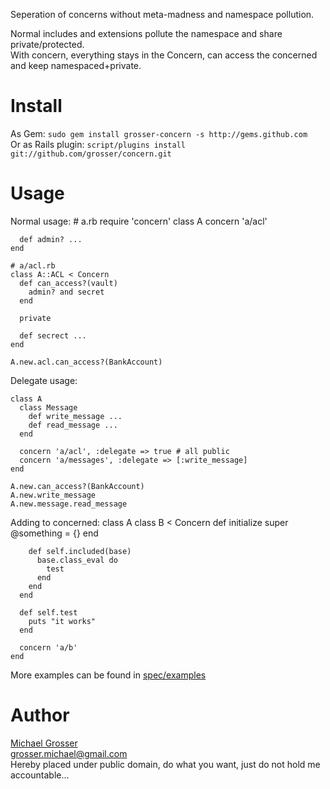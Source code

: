 Seperation of concerns without meta-madness and namespace pollution.  

Normal includes and extensions pollute the namespace and share private/protected.  
With concern, everything stays in the Concern, can access the concerned and keep namespaced+private.

Install
=======
As Gem: ` sudo gem install grosser-concern -s http://gems.github.com `  
Or as Rails plugin: ` script/plugins install git://github.com/grosser/concern.git `

Usage
=====
Normal usage:
    # a.rb
    require 'concern'
    class A
      concern 'a/acl'

      def admin? ...
    end

    # a/acl.rb
    class A::ACL < Concern
      def can_access?(vault)
        admin? and secret
      end

      private

      def secrect ...
    end

    A.new.acl.can_access?(BankAccount)

Delegate usage:

    class A
      class Message
        def write_message ...
        def read_message ...
      end

      concern 'a/acl', :delegate => true # all public
      concern 'a/messages', :delegate => [:write_message]
    end

    A.new.can_access?(BankAccount)
    A.new.write_message
    A.new.message.read_message

Adding to concerned:
    class A
      class B < Concern
        def initialize
          super
          @something = {}
        end

        def self.included(base)
          base.class_eval do
            test
          end
        end
      end

      def self.test
        puts "it works"
      end

      concern 'a/b'
    end

More examples can be found in [spec/examples](http://github.com/grosser/concern/tree/master/spec/examples)

Author
======
[Michael Grosser](http://pragmatig.wordpress.com)  
grosser.michael@gmail.com  
Hereby placed under public domain, do what you want, just do not hold me accountable...